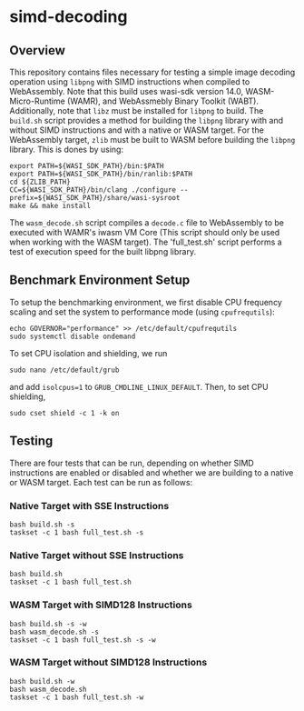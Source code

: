 # simd-decoding

## Overview ##
This repository contains files necessary for testing a simple image decoding operation using `libpng` with SIMD instructions when compiled to WebAssembly. Note that this build uses wasi-sdk version 14.0, WASM-Micro-Runtime (WAMR), and WebAssmebly Binary Toolkit (WABT). Additionally, note that `libz` must be installed for `libpng` to build. 
The `build.sh` script provides a method for building the `libpng` library with and without SIMD instructions and with a native or WASM target. For the WebAssembly target, `zlib` must be built to WASM before building the `libpng` library. This is dones by using:<br />

```shell
export PATH=${WASI_SDK_PATH}/bin:$PATH
export PATH=${WASI_SDK_PATH}/bin/ranlib:$PATH
cd ${ZLIB_PATH}
CC=${WASI_SDK_PATH}/bin/clang ./configure --prefix=${WASI_SDK_PATH}/share/wasi-sysroot
make && make install
```

The `wasm_decode.sh` script compiles a `decode.c` file to WebAssembly to be executed with WAMR's iwasm VM Core (This script should only be used when working with the WASM target). The 'full_test.sh' script performs a test of execution speed for the built libpng library.

## Benchmark Environment Setup ##

To setup the benchmarking environment, we first disable CPU frequency scaling and set the system to performance mode (using `cpufrequtils`):

```shell
echo GOVERNOR="performance" >> /etc/default/cpufrequtils
sudo systemctl disable ondemand
```

To set CPU isolation and shielding, we run

```shell
sudo nano /etc/default/grub
```

and add `isolcpus=1` to `GRUB_CMDLINE_LINUX_DEFAULT`. Then, to set CPU shielding, 

```shell
sudo cset shield -c 1 -k on
```

## Testing ##

There are four tests that can be run, depending on whether SIMD instructions are enabled or disabled and whether we are building to a native or WASM target. Each test can be run as follows:

### Native Target with SSE Instructions ###

```shell
bash build.sh -s
taskset -c 1 bash full_test.sh -s
```

### Native Target without SSE Instructions ###

```shell
bash build.sh
taskset -c 1 bash full_test.sh
```

### WASM Target with SIMD128 Instructions ###

```shell
bash build.sh -s -w
bash wasm_decode.sh -s
taskset -c 1 bash full_test.sh -s -w
```

### WASM Target without SIMD128 Instructions ###

```shell
bash build.sh -w
bash wasm_decode.sh 
taskset -c 1 bash full_test.sh -w
```
